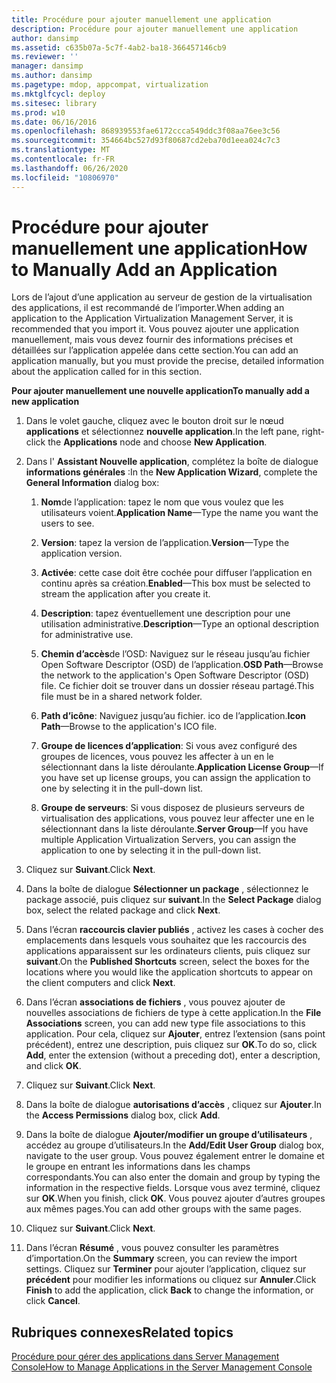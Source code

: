 ```yaml
---
title: Procédure pour ajouter manuellement une application
description: Procédure pour ajouter manuellement une application
author: dansimp
ms.assetid: c635b07a-5c7f-4ab2-ba18-366457146cb9
ms.reviewer: ''
manager: dansimp
ms.author: dansimp
ms.pagetype: mdop, appcompat, virtualization
ms.mktglfcycl: deploy
ms.sitesec: library
ms.prod: w10
ms.date: 06/16/2016
ms.openlocfilehash: 868939553fae6172ccca549ddc3f08aa76ee3c56
ms.sourcegitcommit: 354664bc527d93f80687cd2eba70d1eea024c7c3
ms.translationtype: MT
ms.contentlocale: fr-FR
ms.lasthandoff: 06/26/2020
ms.locfileid: "10806970"
---
```

# <span data-ttu-id="723f2-103">Procédure pour ajouter manuellement une application</span><span class="sxs-lookup"><span data-stu-id="723f2-103">How to Manually Add an Application</span></span>


<span data-ttu-id="723f2-104">Lors de l’ajout d’une application au serveur de gestion de la virtualisation des applications, il est recommandé de l’importer.</span><span class="sxs-lookup"><span data-stu-id="723f2-104">When adding an application to the Application Virtualization Management Server, it is recommended that you import it.</span></span> <span data-ttu-id="723f2-105">Vous pouvez ajouter une application manuellement, mais vous devez fournir des informations précises et détaillées sur l’application appelée dans cette section.</span><span class="sxs-lookup"><span data-stu-id="723f2-105">You can add an application manually, but you must provide the precise, detailed information about the application called for in this section.</span></span>

**<span data-ttu-id="723f2-106">Pour ajouter manuellement une nouvelle application</span><span class="sxs-lookup"><span data-stu-id="723f2-106">To manually add a new application</span></span>**

1.  <span data-ttu-id="723f2-107">Dans le volet gauche, cliquez avec le bouton droit sur le nœud **applications** et sélectionnez **nouvelle application**.</span><span class="sxs-lookup"><span data-stu-id="723f2-107">In the left pane, right-click the **Applications** node and choose **New Application**.</span></span>

2.  <span data-ttu-id="723f2-108">Dans l' **Assistant Nouvelle application**, complétez la boîte de dialogue **informations générales** :</span><span class="sxs-lookup"><span data-stu-id="723f2-108">In the **New Application Wizard**, complete the **General Information** dialog box:</span></span>

    1.  <span data-ttu-id="723f2-109">**Nom**de l’application: tapez le nom que vous voulez que les utilisateurs voient.</span><span class="sxs-lookup"><span data-stu-id="723f2-109">**Application Name**—Type the name you want the users to see.</span></span>

    2.  <span data-ttu-id="723f2-110">**Version**: tapez la version de l’application.</span><span class="sxs-lookup"><span data-stu-id="723f2-110">**Version**—Type the application version.</span></span>

    3.  <span data-ttu-id="723f2-111">**Activée**: cette case doit être cochée pour diffuser l’application en continu après sa création.</span><span class="sxs-lookup"><span data-stu-id="723f2-111">**Enabled**—This box must be selected to stream the application after you create it.</span></span>

    4.  <span data-ttu-id="723f2-112">**Description**: tapez éventuellement une description pour une utilisation administrative.</span><span class="sxs-lookup"><span data-stu-id="723f2-112">**Description**—Type an optional description for administrative use.</span></span>

    5.  <span data-ttu-id="723f2-113">**Chemin d’accès**de l’OSD: Naviguez sur le réseau jusqu’au fichier Open Software Descriptor (OSD) de l’application.</span><span class="sxs-lookup"><span data-stu-id="723f2-113">**OSD Path**—Browse the network to the application's Open Software Descriptor (OSD) file.</span></span> <span data-ttu-id="723f2-114">Ce fichier doit se trouver dans un dossier réseau partagé.</span><span class="sxs-lookup"><span data-stu-id="723f2-114">This file must be in a shared network folder.</span></span>

    6.  <span data-ttu-id="723f2-115">**Path d’icône**: Naviguez jusqu’au fichier. ico de l’application.</span><span class="sxs-lookup"><span data-stu-id="723f2-115">**Icon Path**—Browse to the application's ICO file.</span></span>

    7.  <span data-ttu-id="723f2-116">**Groupe de licences d’application**: Si vous avez configuré des groupes de licences, vous pouvez les affecter à un en le sélectionnant dans la liste déroulante.</span><span class="sxs-lookup"><span data-stu-id="723f2-116">**Application License Group**—If you have set up license groups, you can assign the application to one by selecting it in the pull-down list.</span></span>

    8.  <span data-ttu-id="723f2-117">**Groupe de serveurs**: Si vous disposez de plusieurs serveurs de virtualisation des applications, vous pouvez leur affecter une en le sélectionnant dans la liste déroulante.</span><span class="sxs-lookup"><span data-stu-id="723f2-117">**Server Group**—If you have multiple Application Virtualization Servers, you can assign the application to one by selecting it in the pull-down list.</span></span>

3.  <span data-ttu-id="723f2-118">Cliquez sur **Suivant**.</span><span class="sxs-lookup"><span data-stu-id="723f2-118">Click **Next**.</span></span>

4.  <span data-ttu-id="723f2-119">Dans la boîte de dialogue **Sélectionner un package** , sélectionnez le package associé, puis cliquez sur **suivant**.</span><span class="sxs-lookup"><span data-stu-id="723f2-119">In the **Select Package** dialog box, select the related package and click **Next**.</span></span>

5.  <span data-ttu-id="723f2-120">Dans l’écran **raccourcis clavier publiés** , activez les cases à cocher des emplacements dans lesquels vous souhaitez que les raccourcis des applications apparaissent sur les ordinateurs clients, puis cliquez sur **suivant**.</span><span class="sxs-lookup"><span data-stu-id="723f2-120">On the **Published Shortcuts** screen, select the boxes for the locations where you would like the application shortcuts to appear on the client computers and click **Next**.</span></span>

6.  <span data-ttu-id="723f2-121">Dans l’écran **associations de fichiers** , vous pouvez ajouter de nouvelles associations de fichiers de type à cette application.</span><span class="sxs-lookup"><span data-stu-id="723f2-121">In the **File Associations** screen, you can add new type file associations to this application.</span></span> <span data-ttu-id="723f2-122">Pour cela, cliquez sur **Ajouter**, entrez l’extension (sans point précédent), entrez une description, puis cliquez sur **OK**.</span><span class="sxs-lookup"><span data-stu-id="723f2-122">To do so, click **Add**, enter the extension (without a preceding dot), enter a description, and click **OK**.</span></span>

7.  <span data-ttu-id="723f2-123">Cliquez sur **Suivant**.</span><span class="sxs-lookup"><span data-stu-id="723f2-123">Click **Next**.</span></span>

8.  <span data-ttu-id="723f2-124">Dans la boîte de dialogue **autorisations d’accès** , cliquez sur **Ajouter**.</span><span class="sxs-lookup"><span data-stu-id="723f2-124">In the **Access Permissions** dialog box, click **Add**.</span></span>

9.  <span data-ttu-id="723f2-125">Dans la boîte de dialogue **Ajouter/modifier un groupe d’utilisateurs** , accédez au groupe d’utilisateurs.</span><span class="sxs-lookup"><span data-stu-id="723f2-125">In the **Add/Edit User Group** dialog box, navigate to the user group.</span></span> <span data-ttu-id="723f2-126">Vous pouvez également entrer le domaine et le groupe en entrant les informations dans les champs correspondants.</span><span class="sxs-lookup"><span data-stu-id="723f2-126">You can also enter the domain and group by typing the information in the respective fields.</span></span> <span data-ttu-id="723f2-127">Lorsque vous avez terminé, cliquez sur **OK**.</span><span class="sxs-lookup"><span data-stu-id="723f2-127">When you finish, click **OK**.</span></span> <span data-ttu-id="723f2-128">Vous pouvez ajouter d’autres groupes aux mêmes pages.</span><span class="sxs-lookup"><span data-stu-id="723f2-128">You can add other groups with the same pages.</span></span>

10. <span data-ttu-id="723f2-129">Cliquez sur **Suivant**.</span><span class="sxs-lookup"><span data-stu-id="723f2-129">Click **Next**.</span></span>

11. <span data-ttu-id="723f2-130">Dans l’écran **Résumé** , vous pouvez consulter les paramètres d’importation.</span><span class="sxs-lookup"><span data-stu-id="723f2-130">On the **Summary** screen, you can review the import settings.</span></span> <span data-ttu-id="723f2-131">Cliquez sur **Terminer** pour ajouter l’application, cliquez sur **précédent** pour modifier les informations ou cliquez sur **Annuler**.</span><span class="sxs-lookup"><span data-stu-id="723f2-131">Click **Finish** to add the application, click **Back** to change the information, or click **Cancel**.</span></span>

## <span data-ttu-id="723f2-132">Rubriques connexes</span><span class="sxs-lookup"><span data-stu-id="723f2-132">Related topics</span></span>


[<span data-ttu-id="723f2-133">Procédure pour gérer des applications dans Server Management Console</span><span class="sxs-lookup"><span data-stu-id="723f2-133">How to Manage Applications in the Server Management Console</span></span>](how-to-manage-applications-in-the-server-management-console.md)

 

 





